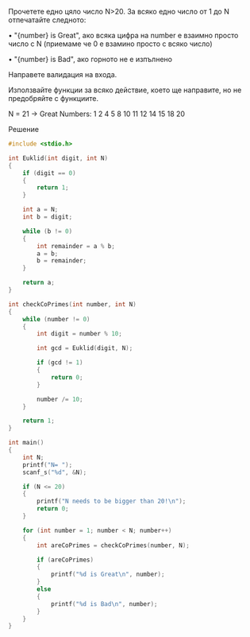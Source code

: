 Прочетете едно цяло число N>20. За всяко едно число от 1 до N отпечатайте следното:

•	"{number} is Great", ако всяка цифра на number е взаимно просто число с N (приемаме че 0 е взамино просто с всяко число)

•	"{number} is Bad", ако горното не е изпълнено

Направете валидация на входа. 

Използвайте функции за всяко действие, което ще направите, но не предобряйте с функциите.

N = 21 -> Great Numbers: 1 2 4 5 8 10 11 12 14 15 18 20 

Решение

```C
#include <stdio.h>

int Euklid(int digit, int N)
{
	if (digit == 0)
	{
		return 1;
	}

	int a = N;
	int b = digit;

	while (b != 0)
	{
		int remainder = a % b;
		a = b;
		b = remainder;
	}

	return a;
}

int checkCoPrimes(int number, int N)
{
	while (number != 0)
	{
		int digit = number % 10;

		int gcd = Euklid(digit, N);

		if (gcd != 1)
		{
			return 0;
		}

		number /= 10;
	}

	return 1;
}

int main()
{
	int N;
	printf("N= ");
	scanf_s("%d", &N);

	if (N <= 20)
	{
		printf("N needs to be bigger than 20!\n");
		return 0;
	}

	for (int number = 1; number < N; number++)
	{
		int areCoPrimes = checkCoPrimes(number, N);

		if (areCoPrimes)
		{
			printf("%d is Great\n", number);
		}
		else
		{
			printf("%d is Bad\n", number);
		}
	}
}
```